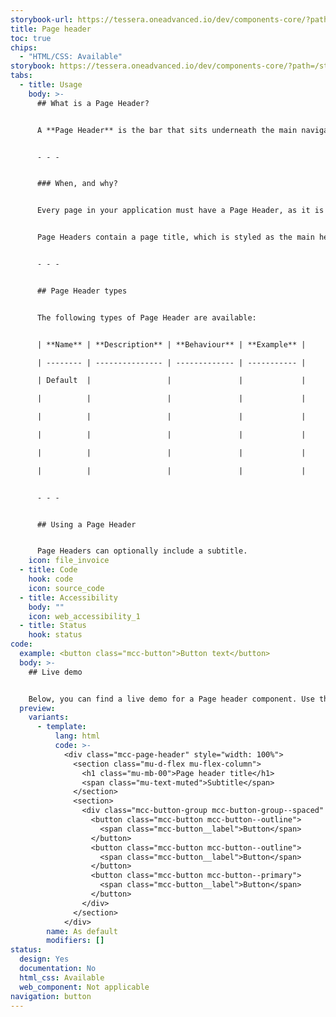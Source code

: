 ```yaml
---
storybook-url: https://tessera.oneadvanced.io/dev/components-core/?path=/docs/html-button--as-default
title: Page header
toc: true
chips:
  - "HTML/CSS: Available"
storybook: https://tessera.oneadvanced.io/dev/components-core/?path=/story/html-page-header--as-default
tabs:
  - title: Usage
    body: >-
      ## What is a Page Header?


      A **Page Header** is the bar that sits underneath the main navigation header to indicate the name of the currently viewed page. It defines the top of the page.


      - - -


      ### When, and why?


      Every page in your application must have a Page Header, as it is a vital part of the overall layout. As well as being a signpost, it also provides access to the primary and secondary actions for the page. It can also be used for inter-page navigation, where navigating back to the previous page is required.


      Page Headers contain a page title, which is styled as the main heading (H1). This assists with the visual representation of the aria-level and helps to define the hierarchy of the page. It is also used by screen readers, which is important from an accessibility perspective.


      - - -


      ## Page Header types


      The following types of Page Header are available:


      | **Name** | **Description** | **Behaviour** | **Example** |

      | -------- | --------------- | ------------- | ----------- |

      | Default  |                 |               |             |

      |          |                 |               |             |

      |          |                 |               |             |

      |          |                 |               |             |

      |          |                 |               |             |

      |          |                 |               |             |


      - - -


      ## Using a Page Header


      Page Headers can optionally include a subtitle.
    icon: file_invoice
  - title: Code
    hook: code
    icon: source_code
  - title: Accessibility
    body: ""
    icon: web_accessibility_1
  - title: Status
    hook: status
code:
  example: <button class="mcc-button">Button text</button>
  body: >-
    ## Live demo


    Below, you can find a live demo for a Page header component. Use the drop-down menus and radio buttons to view the different Page header Types and Variants.
  preview:
    variants:
      - template:
          lang: html
          code: >-
            <div class="mcc-page-header" style="width: 100%">
              <section class="mu-d-flex mu-flex-column">
                <h1 class="mu-mb-00">Page header title</h1>
                <span class="mu-text-muted">Subtitle</span>
              </section>
              <section>
                <div class="mcc-button-group mcc-button-group--spaced" role="group" aria-label="Page header buttons">
                  <button class="mcc-button mcc-button--outline">
                    <span class="mcc-button__label">Button</span>
                  </button>
                  <button class="mcc-button mcc-button--outline">
                    <span class="mcc-button__label">Button</span>
                  </button>
                  <button class="mcc-button mcc-button--primary">
                    <span class="mcc-button__label">Button</span>
                  </button>
                </div>
              </section>
            </div>
        name: As default
        modifiers: []
status:
  design: Yes
  documentation: No
  html_css: Available
  web_component: Not applicable
navigation: button
---
```


